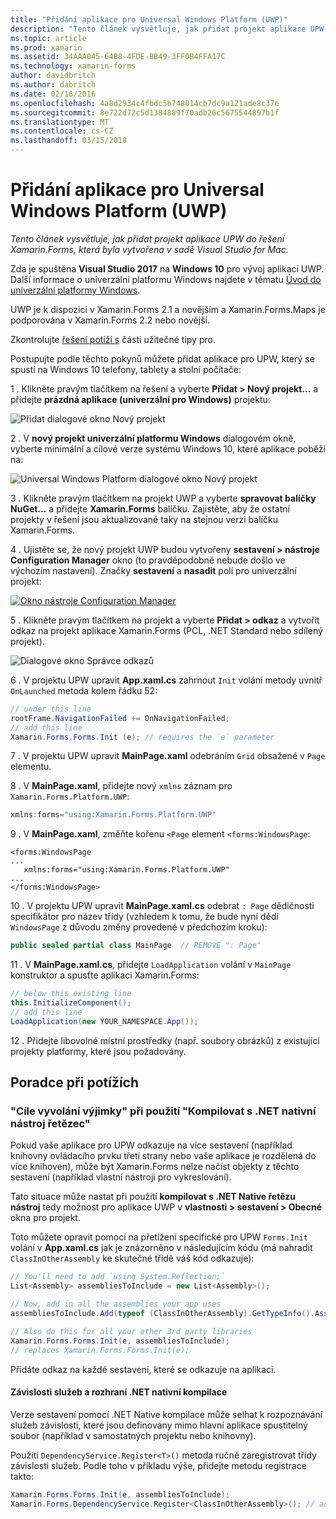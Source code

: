 ```yaml
---
title: "Přidání aplikace pro Universal Windows Platform (UWP)"
description: "Tento článek vysvětluje, jak přidat projekt aplikace UPW do řešení Xamarin.Forms, která byla vytvořena v sadě Visual Studio for Mac."
ms.topic: article
ms.prod: xamarin
ms.assetid: 34AAA045-64B8-4FDE-BB49-3FF0B4FFA17C
ms.technology: xamarin-forms
author: davidbritch
ms.author: dabritch
ms.date: 02/16/2016
ms.openlocfilehash: 4a8d2934c4fbdc5b748014cb7dc9a121ade8c37e
ms.sourcegitcommit: 8e722d72c5d1384889f70adb26c5675544897b1f
ms.translationtype: MT
ms.contentlocale: cs-CZ
ms.lasthandoff: 03/15/2018
---
```

# <a name="adding-a-universal-windows-platform-uwp-app"></a>Přidání aplikace pro Universal Windows Platform (UWP)

_Tento článek vysvětluje, jak přidat projekt aplikace UPW do řešení Xamarin.Forms, která byla vytvořena v sadě Visual Studio for Mac._

Zda je spuštěna **Visual Studio 2017** na **Windows 10** pro vývoj aplikací UWP. Další informace o univerzální platformu Windows najdete v tématu [Úvod do univerzální platformy Windows](/windows/uwp/get-started/universal-application-platform-guide/).

UWP je k dispozici v Xamarin.Forms 2.1 a novějším a Xamarin.Forms.Maps je podporována v Xamarin.Forms 2.2 nebo novější.

Zkontrolujte <a href="#troubleshooting">řešení potíží s</a> části užitečné tipy pro.

Postupujte podle těchto pokynů můžete přidat aplikace pro UPW, který se spustí na Windows 10 telefony, tablety a stolní počítače:

 1 . Klikněte pravým tlačítkem na řešení a vyberte **Přidat > Nový projekt...**  a přidejte **prázdná aplikace (univerzální pro Windows)** projektu:

  ![](universal-images/add-wu.png "Přidat dialogové okno Nový projekt")

 2 . V **nový projekt univerzální platformu Windows** dialogovém okně, vyberte minimální a cílové verze systému Windows 10, které aplikace poběží na:

  ![](universal-images/target-version.png "Universal Windows Platform dialogové okno Nový projekt")

 3 . Klikněte pravým tlačítkem na projekt UWP a vyberte **spravovat balíčky NuGet...**  a přidejte **Xamarin.Forms** balíčku. Zajistěte, aby že ostatní projekty v řešení jsou aktualizované taky na stejnou verzi balíčku Xamarin.Forms.

 4 . Ujistěte se, že nový projekt UWP budou vytvořeny **sestavení > nástroje Configuration Manager** okno (to pravděpodobně nebude došlo ve výchozím nastavení). Značky **sestavení** a **nasadit** polí pro univerzální projekt:

  [![](universal-images/configuration-sml.png "Okno nástroje Configuration Manager")](universal-images/configuration.png#lightbox "okno nástroje Configuration Manager")

 5 . Klikněte pravým tlačítkem na projekt a vyberte **Přidat > odkaz** a vytvořit odkaz na projekt aplikace Xamarin.Forms (PCL, .NET Standard nebo sdílený projekt).

  ![](universal-images/addref-sml.png "Dialogové okno Správce odkazů")

 6 . V projektu UPW upravit **App.xaml.cs** zahrnout `Init` volání metody uvnitř `OnLaunched` metoda kolem řádku 52:

```csharp
// under this line
rootFrame.NavigationFailed += OnNavigationFailed;
// add this line
Xamarin.Forms.Forms.Init (e); // requires the `e` parameter
```

 7 . V projektu UPW upravit **MainPage.xaml** odebráním `Grid` obsažené v `Page` elementu.

 8 . V **MainPage.xaml**, přidejte nový `xmlns` záznam pro `Xamarin.Forms.Platform.UWP`:

```csharp
xmlns:forms="using:Xamarin.Forms.Platform.UWP"
```

 9 . V **MainPage.xaml**, změňte kořenu `<Page` element `<forms:WindowsPage`:

```xaml
<forms:WindowsPage
...
   xmlns:forms="using:Xamarin.Forms.Platform.UWP"
...
</forms:WindowsPage>
```

 10 . V projektu UPW upravit **MainPage.xaml.cs** odebrat `: Page` dědičnosti specifikátor pro název třídy (vzhledem k tomu, že bude nyní dědí `WindowsPage` z důvodu změny provedené v předchozím kroku):

```csharp
public sealed partial class MainPage  // REMOVE ": Page"
```

 11 . V **MainPage.xaml.cs**, přidejte `LoadApplication` volání v `MainPage` konstruktor a spusťte aplikaci Xamarin.Forms:

```csharp
// below this existing line
this.InitializeComponent();
// add this line
LoadApplication(new YOUR_NAMESPACE.App());
```

<!--
11 . Double-click **Package.appxmanifest** to set these capabilities
  that are often required:

  Capabilities set:

  * Internet (Client)
  * Location
-->

12 . Přidejte libovolné místní prostředky (např. soubory obrázků) z existující projekty platformy, které jsou požadovány.

<a name="troubleshooting" />

## <a name="troubleshooting"></a>Poradce při potížích

<a name="target-invocation-exception" />

### <a name="target-invocation-exception-when-using-compile-with-net-native-tool-chain"></a>"Cíle vyvolání výjimky" při použití "Kompilovat s .NET nativní nástroj řetězec"

Pokud vaše aplikace pro UPW odkazuje na více sestavení (například knihovny ovládacího prvku třetí strany nebo vaše aplikace je rozdělená do více knihoven), může být Xamarin.Forms nelze načíst objekty z těchto sestavení (například vlastní nástroji pro vykreslování).

Tato situace může nastat při použití **kompilovat s .NET Native řetězu nástroj** tedy možnost pro aplikace UWP v **vlastnosti > sestavení > Obecné** okna pro projekt.

Toto můžete opravit pomocí na přetížení specifické pro UPW `Forms.Init` volání v **App.xaml.cs** jak je znázorněno v následujícím kódu (má nahradit `ClassInOtherAssembly` ke skutečné třídě váš kód odkazuje):

```csharp
// You'll need to add `using System.Reflection;`
List<Assembly> assembliesToInclude = new List<Assembly>();

// Now, add in all the assemblies your app uses
assembliesToInclude.Add(typeof (ClassInOtherAssembly).GetTypeInfo().Assembly);

// Also do this for all your other 3rd party libraries
Xamarin.Forms.Forms.Init(e, assembliesToInclude);
// replaces Xamarin.Forms.Forms.Init(e);
```

Přidáte odkaz na každé sestavení, které se odkazuje na aplikaci.

#### <a name="dependency-services-and-net-native-compilation"></a>Závislosti služeb a rozhraní .NET nativní kompilace

Verze sestavení pomocí .NET Native kompilace může selhat k rozpoznávání služeb závislosti, které jsou definovány mimo hlavní aplikace spustitelný soubor (například v samostatných projektu nebo knihovny).

Použití `DependencyService.Register<T>()` metoda ručně zaregistrovat třídy závislosti služeb. Podle toho v příkladu výše, přidejte metodu registrace takto:

```csharp
Xamarin.Forms.Forms.Init(e, assembliesToInclude);
Xamarin.Forms.DependencyService.Register<ClassInOtherAssembly>(); // add this
```
